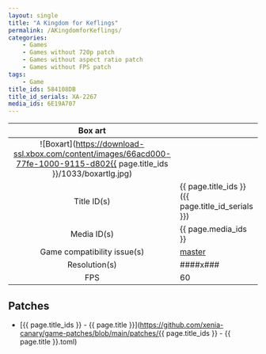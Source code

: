 ```yaml
---
layout: single
title: "A Kingdom for Keflings"
permalink: /AKingdomforKeflings/
categories:
    - Games
    - Games without 720p patch
    - Games without aspect ratio patch
    - Games without FPS patch
tags:
    - Game
title_ids: 584108DB
title_id_serials: XA-2267
media_ids: 6E19A707
---
```


Box art                     |                                                                                        |
:-----:                     | :-                                                                                     |
![Boxart](https://download-ssl.xbox.com/content/images/66acd000-77fe-1000-9115-d802{{ page.title_ids }}/1033/boxartlg.jpg) |
Title ID(s)                 | {{ page.title_ids }} ({{ page.title_id_serials }})                                     |
Media ID(s)                 | {{ page.media_ids }}                                                                   |
Game compatibility issue(s) | [master](https://github.com/xenia-project/game-compatibility/issues/1142)              |
Resolution(s)               | ####x###                                                                               |
FPS                         | 60                                                                                     |

## Patches
* [{{ page.title_ids }} - {{ page.title }}](https://github.com/xenia-canary/game-patches/blob/main/patches/{{ page.title_ids }} - {{ page.title }}.toml)
